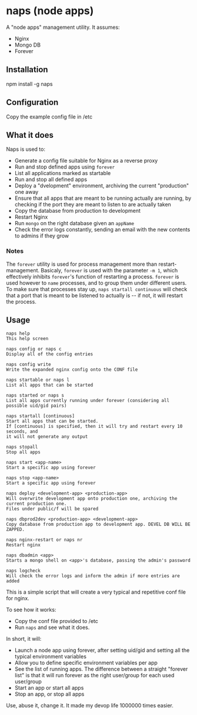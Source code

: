# naps (node apps)

A "node apps" management utility.
It assumes:

* Nginx
* Mongo DB
* Forever

## Installation

npm install -g naps

## Configuration

Copy the example config file in /etc

## What it does

Naps is used to:

* Generate a config file suitable for Nginx as a reverse proxy
* Run and stop defined apps using `forever`
* List all applications marked as startable
* Run and stop all defined apps
* Deploy a "dvelopment" environment, archiving the current "production" one away
* Ensure that all apps that are meant to be running actually are running, by
  checking if the port they are meant to listen to are actually taken
* Copy the database from production to development
* Restart Nginx
* Run `mongo` on the right database given an `appName`
* Check the error logs constantly, sending an email with the new contents
  to admins if they grow


### Notes

The `forever` utility is used for process management more than
restart-management. Basicaly, `forever` is used with the parameter `-m 1`,
which effectively inhibits `forever`'s function of restarting a process.
`forever` is used however to `name` processes, and to group them under
different users. To make sure that processes stay up, `naps startall continuous`
will check that a port that is meant to be listened to actually is -- if not,
it will restart the process.

## Usage

    naps help
    This help screen

    naps config or naps c
    Display all of the config entries

    naps config write
    Write the expanded nginx config onto the CONF file

    naps startable or naps l
    List all apps that can be started

    naps started or naps s
    List all apps currently running under forever (considering all possible uid/gid pairs)

    naps startall [continuous]
    Start all apps that can be started. 
    If [continuous] is specified, then it will try and restart every 10 seconds, and
    it will not generate any output

    naps stopall
    Stop all apps

    naps start <app-name>
    Start a specific app using forever

    naps stop <app-name>
    Start a specific app using forever
    
    naps deploy <development-app> <production-app>
    Will overwrite development app onto production one, archiving the current production one.
    Files under public/f will be spared

    naps dbprod2dev <production-app> <development-app>
    Copy database from production app to development app. DEVEL DB WILL BE ZAPPED.

    naps nginx-restart or naps nr
    Restart nginx

    naps dbadmin <app>
    Starts a mongo shell on <app>'s database, passing the admin's password

    naps logcheck
    Will check the error logs and inform the admin if more entries are added



This is a simple script that will create a very typical and repetitive conf file for nginx.

To see how it works:

* Copy the conf file provided to /etc
* Run `naps` and see what it does.

In short, it will:

* Launch a node app using forever, after setting uid/gid and setting all the typical environment variables
* Allow you to define specific environment variables per app
* See the list of running apps. The difference between a straight "forever list" is that it will run forever
  as the right user/group for each used user/group
* Start an app or start all apps
* Stop an app, or stop all apps

Use, abuse it, change it. It made my devop life 1000000 times easier.
